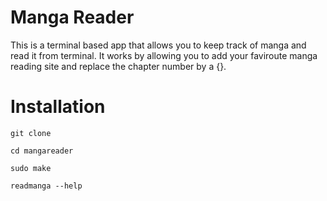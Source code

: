 # Manga Reader

This is a terminal based app that allows you to keep track of manga and read it from terminal.
It works by allowing you to add your faviroute manga reading site and replace the chapter number
by a {}.




# Installation

```
git clone
```

```
cd mangareader
```

```
sudo make
```

```
readmanga --help
```


